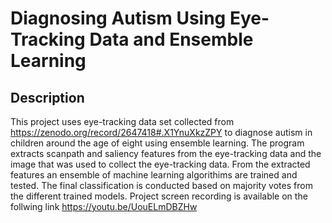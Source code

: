 # Diagnosing Autism Using Eye-Tracking Data and Ensemble Learning

## Description
This project uses eye-tracking data set collected from https://zenodo.org/record/2647418#.X1YnuXkzZPY to diagnose autism in children around the age of eight using ensemble learning.
The program extracts scanpath and saliency features from the eye-tracking data and the image that was used to collect the eye-tracking data.
From the extracted features an ensemble of machine learning algorithims are trained and tested.
The final classification is conducted based on majority votes from the different trained models.
Project screen recording is available on the follwing link https://youtu.be/UouELmDBZHw
